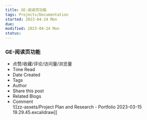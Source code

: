 ```yaml
---
title: GE-阅读页功能
tags: Projects/Documentation
started: 2023-04-24 Mon
due: 
modified: 2023-04-24 Mon
status: 
---
```

### GE-阅读页功能
- 点赞/收藏/评论/访问量/浏览量  
- Time Read
- Date Created
- Tags
- Author
- Share this post
- Related Blogs
- Comment  
![[zz-assets/Project Plan and Research - Portfolio 2023-03-15 19.29.45.excalidraw]]